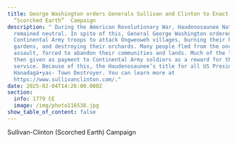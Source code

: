 ```yaml
---
title: George Washington orders Generals Sullivan and Clinton to Enact Genocidal
  “Scorched Earth”  Campaign
description: " During the American Revolutionary War, Haudenosaunee Nation
  remained neutral. In spite of this, General George Washington ordered
  Continental Army troops to attack Ongweoweh villages, burning their homes and
  gardens, and destroying their orchards. Many people fled from the oncoming
  assault, forced to abandon their communities and lands. Much of the land was
  then given as payment to Continental Army soldiers as a reward for their
  service. Because of this, the Haudenosaunee’s title for all US Presidents is
  Hanadagá•yas- Town Destroyer. You can learn more at
  https://www.sullivanclinton.com/."
date: 2025-02-04T14:26:00.000Z
section:
  info: 1779 CE
  image: /img/photo116538.jpg
show_table_of_content: false
---
```

Sullivan-Clinton (Scorched Earth) Campaign
